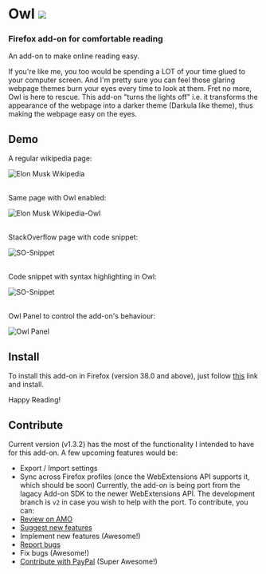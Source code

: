 # Owl [![](https://img.shields.io/badge/Firefox-Add--on-orange.svg)](https://addons.mozilla.org/en-US/firefox/addon/owl/)
### Firefox add-on for comfortable reading


An add-on to make online reading easy.

If you're like me, you too would be spending a LOT of your time glued to your computer screen. And I'm pretty sure you can feel those glaring webpage themes burn your eyes every time to look at them. Fret no more, Owl is here to rescue. This add-on "turns the lights off" i.e. it transforms the appearance of the webpage into a darker theme (Darkula like theme), thus making the webpage easy on the eyes.


## Demo

A regular wikipedia page:

![Elon Musk Wikipedia](https://addons.cdn.mozilla.net/user-media/previews/full/160/160444.png?modified=1435649719)

<br />
Same page with Owl enabled:

![Elon Musk Wikipedia-Owl](https://addons.cdn.mozilla.net/user-media/previews/full/170/170558.png?modified=1453758412)

<br />
StackOverflow page with code snippet:

![SO-Snippet](https://addons.cdn.mozilla.net/user-media/previews/full/160/160670.png?modified=1435649719)

<br />
Code snippet with syntax highlighting in Owl:

![SO-Snippet](https://addons.cdn.mozilla.net/user-media/previews/full/170/170559.png?modified=1453758412)

<br />
Owl Panel to control the add-on's behaviour:

![Owl Panel](https://addons.cdn.mozilla.net/user-media/previews/full/174/174583.png?modified=1464274554)

## Install
To install this add-on in Firefox (version 38.0 and above), just follow [this](https://addons.mozilla.org/en-US/firefox/addon/owl/) link and install.


Happy Reading!

## Contribute
Current version (v1.3.2) has the most of the functionality I intended to have for this add-on. A few upcoming features would be:
- Export / Import settings
- Sync across Firefox profiles (once the WebExtensions API supports it, which should be soon)
Currently, the add-on is being port from the lagacy Add-on SDK to the newer WebExtensions API. The development branch is `v2` in case you wish to help with the port.
To contribute, you can:
- [Review on AMO](https://addons.mozilla.org/en-US/firefox/users/login?to=/en-US/firefox/addon/owl/reviews/add)
- [Suggest new features](https://github.com/TigerKid001/Owl/issues)
- Implement new features (Awesome!)
- [Report bugs](https://github.com/TigerKid001/Owl/issues)
- Fix bugs (Awesome!)
- [Contribute with PayPal](https://addons.mozilla.org/en-US/firefox/addon/owl/) (Super Awesome!)
